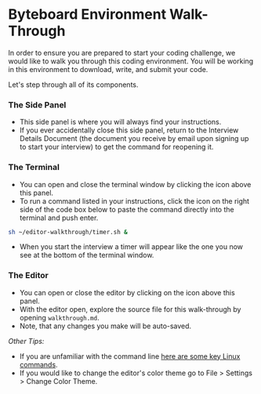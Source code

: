 # Byteboard Environment Walk-Through

In order to ensure you are prepared to start your coding challenge, we would like to walk you through this coding environment.
You will be working in this environment to download, write, and submit your code.

Let's step through all of its components.

### The Side Panel
* This side panel is where you will always find your instructions.
* If you ever accidentally close this side panel, return to the Interview Details Document (the document you receive by email upon signing up to start your interview) to get the command for reopening it.

### The Terminal

* You can open and close the terminal window by clicking the <walkthrough-cloud-shell-icon></walkthrough-cloud-shell-icon> icon above this panel.
* To run a command listed in your instructions, click the  <walkthrough-cloud-shell-icon></walkthrough-cloud-shell-icon> icon on the right side of the code box below to paste the command directly into the terminal and push enter.

```bash
sh ~/editor-walkthrough/timer.sh &
```
* When you start the interview a timer will appear like the one you now see at the bottom of the terminal window. 

### The Editor

*  You can open or close the editor by clicking on the <walkthrough-cloud-shell-editor-icon></walkthrough-cloud-shell-editor-icon> icon above this panel.
*  With the editor open, explore the source file for this walk-through by opening `walkthrough.md`.
*  Note, that any changes you make will be auto-saved.

*Other Tips:*
* If you are unfamiliar with the command line [here are some key Linux commands](http://www.informit.com/blogs/blog.aspx?uk=The-10-Most-Important-Linux-Commands).
* If you would like to change the editor's color theme go to File > Settings > Change Color Theme. 
